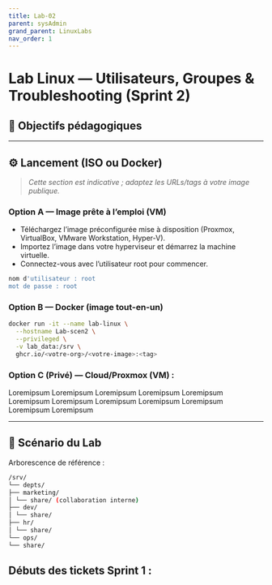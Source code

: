 ```yaml
---
title: Lab-02
parent: sysAdmin
grand_parent: LinuxLabs
nav_order: 1
---
```


# Lab Linux — Utilisateurs, Groupes & Troubleshooting (Sprint 2)


## 🎯 Objectifs pédagogiques


---

## ⚙️ Lancement (ISO ou Docker)

> *Cette section est indicative ; adaptez les URLs/tags à votre image publique.*

### Option A — Image prête à l’emploi (VM)

- Téléchargez l’image préconfigurée mise à disposition (Proxmox, VirtualBox, VMware Workstation, Hyper-V).
- Importez l’image dans votre hyperviseur et démarrez la machine virtuelle.
- Connectez-vous avec l’utilisateur root pour commencer.

```bash
nom d'utilisateur : root
mot de passe : root
```

### Option B — Docker (image tout-en-un)
```bash
docker run -it --name lab-linux \
  --hostname Lab-scen2 \
  --privileged \
  -v lab_data:/srv \
  ghcr.io/<votre-org>/<votre-image>:<tag>
```

### Option C (Privé) — Cloud/Proxmox (VM) :
Loremipsum Loremipsum Loremipsum Loremipsum
Loremipsum Loremipsum Loremipsum Loremipsum
Loremipsum Loremipsum Loremipsum Loremipsum

---
## 🧪 Scénario du Lab


Arborescence de référence :
```bash
/srv/
└── depts/
├── marketing/
│ └── share/ (collaboration interne)
├── dev/
│ └── share/
├── hr/
│ └── share/
└── ops/
└── share/
```



## Débuts des tickets Sprint 1 : 
